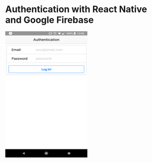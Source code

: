 # Authentication with React Native and Google Firebase

<img 
  src='https://raw.githubusercontent.com/czhu6515/auth-react-native/master/assets/Screenshot_20181203-130302.png'
  alt='screenshot'
  height=400
  width=260
/>
